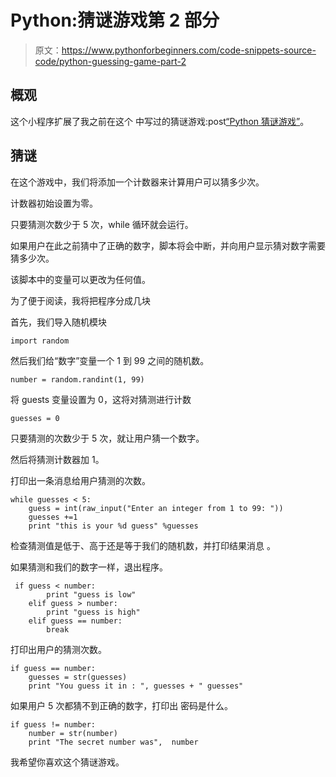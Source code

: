 # Python:猜谜游戏第 2 部分

> 原文：<https://www.pythonforbeginners.com/code-snippets-source-code/python-guessing-game-part-2>

## 概观

这个小程序扩展了我之前在这个
中写过的猜谜游戏:post[“Python 猜谜游戏”](https://www.pythonforbeginners.com/code-snippets-source-code/python-guessing-game "Guessing Game")。

## 猜谜

在这个游戏中，我们将添加一个计数器来计算用户可以猜多少次。

计数器初始设置为零。

只要猜测次数少于 5 次，while 循环就会运行。

如果用户在此之前猜中了正确的数字，脚本将会中断，并向用户显示猜对数字需要猜多少次。

该脚本中的变量可以更改为任何值。

为了便于阅读，我将把程序分成几块

首先，我们导入随机模块

```
import random 
```

然后我们给“数字”变量一个 1 到 99 之间的随机数。

```
number = random.randint(1, 99) 
```

将 guests 变量设置为 0，这将对猜测进行计数

```
guesses = 0 
```

只要猜测的次数少于 5 次，就让用户猜一个数字。

然后将猜测计数器加 1。

打印出一条消息给用户猜测的次数。

```
while guesses < 5:
    guess = int(raw_input("Enter an integer from 1 to 99: "))
    guesses +=1
    print "this is your %d guess" %guesses 
```

检查猜测值是低于、高于还是等于我们的随机数，并打印结果消息
。

如果猜测和我们的数字一样，退出程序。

```
 if guess < number:
        print "guess is low"
    elif guess > number:
        print "guess is high"
    elif guess == number:
        break 
```

打印出用户的猜测次数。

```
if guess == number:
    guesses = str(guesses)
    print "You guess it in : ", guesses + " guesses" 
```

如果用户 5 次都猜不到正确的数字，打印出
密码是什么。

```
if guess != number:
    number = str(number)
    print "The secret number was",  number 
```

我希望你喜欢这个猜谜游戏。